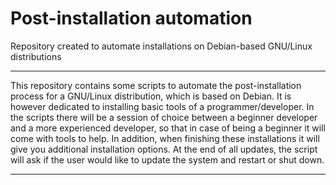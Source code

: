 # Post-installation automation
  Repository created to automate installations on Debian-based GNU/Linux distributions

---

  This repository contains some scripts to automate the post-installation process for a GNU/Linux distribution, which is based on Debian. It is however dedicated to installing basic tools of a programmer/developer. In the scripts there will be a session of choice between a beginner developer and a more experienced developer, so that in case of being a beginner it will come with tools to help. In addition, when finishing these installations it will give you additional installation options. At the end of all updates, the script will ask if the user would like to update the system and restart or shut down.

---

